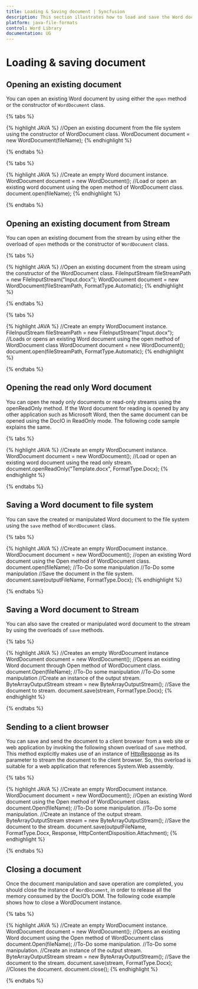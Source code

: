 ```yaml
---
title: Loading & Saving document | Syncfusion
description: This section illustrates how to load and save the Word document using Syncfusion Word library (Essential DocIO)
platform: java-file-formats
control: Word Library
documentation: UG
---
```

# Loading & saving document

## Opening an existing document

You can open an existing Word document by using either the `open` method or the constructor of `WordDocument` class.

{% tabs %}  

{% highlight JAVA %}
//Open an existing document from the file system using the constructor of WordDocument class.
WordDocument document = new WordDocument(fileName);
{% endhighlight %}

{% endtabs %}

{% tabs %} 
 
{% highlight JAVA %}
//Create an empty Word document instance.
WordDocument document = new WordDocument();
//Load or open an existing word document using the open method of WordDocument class.
document.open(fileName);
{% endhighlight %}

{% endtabs %}  

## Opening an existing document from Stream

You can open an existing document from the stream by using either the overload of `open` methods or the constructor of `WordDocument` class.

{% tabs %}  

{% highlight JAVA %}
//Open an existing document from the stream using the constructor of the WordDocument class.
FileInputStream fileStreamPath = new FileInputStream("Input.docx");
WordDocument document = new WordDocument(fileStreamPath, FormatType.Automatic);
{% endhighlight %}

{% endtabs %}  

{% tabs %}   

{% highlight JAVA %}
//Create an empty WordDocument instance.
FileInputStream fileStreamPath = new FileInputStream("Input.docx");
//Loads or opens an existing Word document using the open method of WordDocument class
WordDocument document = new WordDocument();
document.open(fileStreamPath, FormatType.Automatic);
{% endhighlight %}

{% endtabs %}  

## Opening the read only Word document

You can open the ready only documents or read-only streams using the openReadOnly method. If the Word document for reading is opened by any other application such as Microsoft Word, then the same document can be opened using the DocIO in ReadOnly mode. The following code sample explains the same.

{% tabs %}  
  
{% highlight JAVA %}
//Create an empty WordDocument instance.
WordDocument document = new WordDocument();
//Load or open an existing word document using the read only stream.
document.openReadOnly("Template.docx", FormatType.Docx);
{% endhighlight %} 

{% endtabs %}

## Saving a Word document to file system

You can save the created or manipulated Word document to the file system using the `save` method of `WordDocument` class.

{% tabs %}  

{% highlight JAVA %}
//Create an empty WordDocument instance.
WordDocument document = new WordDocument();
//open an existing Word document using the Open method of WordDocument class.
document.open(fileName);
//To-Do some manipulation
//To-Do some manipulation
//Save the document in the file system.
document.save(outputFileName, FormatType.Docx);
{% endhighlight %}

{% endtabs %} 

## Saving a Word document to Stream

You can also save the created or manipulated word document to the stream by using the overloads of `save` methods.

{% tabs %} 

{% highlight JAVA %}
//Creates an empty WordDocument instance
WordDocument document = new WordDocument();
//Opens an existing Word document through Open method of WordDocument class.
document.Open(fileName);
//To-Do some manipulation
//To-Do some manipulation
//Create an instance of the output stream.
ByteArrayOutputStream stream = new ByteArrayOutputStream();
//Save the document to stream.
document.save(stream, FormatType.Docx);
{% endhighlight %}

{% endtabs %}  

## Sending to a client browser

You can save and send the document to a client browser from a web site or web application by invoking the following shown overload of `save` method. This method explicitly makes use of an instance of [HttpResponse](https://msdn.microsoft.com/en-us/library/system.web.httpresponse(v=vs.110).aspx#) as its parameter to stream the document to the client browser. So, this overload is suitable for a web application that references System.Web assembly.

{% tabs %}  

{% highlight JAVA %}
//Create an empty WordDocument instance.
WordDocument document = new WordDocument();
//Open an existing Word document using the Open method of WordDocument class.
document.Open(fileName);
//To-Do some manipulation.
//To-Do some manipulation.
//Create an instance of the output stream.
ByteArrayOutputStream stream = new ByteArrayOutputStream();
//Save the document to the stream.
document.save(outputFileName, FormatType.Docx, Response, HttpContentDisposition.Attachment);
{% endhighlight %}

{% endtabs %}  

## Closing a document

Once the document manipulation and save operation are completed, you should close the instance of `WordDocument`, in order to release all the memory consumed by the DocIO’s DOM. The following code example shows how to close a WordDocument instance.

{% tabs %}  

{% highlight JAVA %}
//Create an empty WordDocument instance.
WordDocument document = new WordDocument();
//Opens an existing Word document using the Open method of WordDocument class
document.Open(fileName);
//To-Do some manipulation.
//To-Do some manipulation.
//Create an instance of the output stream.
ByteArrayOutputStream stream = new ByteArrayOutputStream();
//Save the document to the stream.
document.save(stream, FormatType.Docx);
//Closes the document.
document.close();
{% endhighlight %}

{% endtabs %}